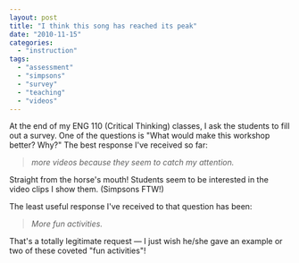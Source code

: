 ```yaml
---
layout: post
title: "I think this song has reached its peak"
date: "2010-11-15"
categories: 
  - "instruction"
tags: 
  - "assessment"
  - "simpsons"
  - "survey"
  - "teaching"
  - "videos"
---
```


At the end of my ENG 110 (Critical Thinking) classes, I ask the students to fill out a survey. One of the questions is "What would make this workshop better? Why?" The best response I've received so far:

> _more videos because they seem to catch my attention._

Straight from the horse's mouth! Students seem to be interested in the video clips I show them. (Simpsons FTW!)

The least useful response I've received to that question has been:

> _More fun activities._

That's a totally legitimate request — I just wish he/she gave an example or two of these coveted "fun activities"!
